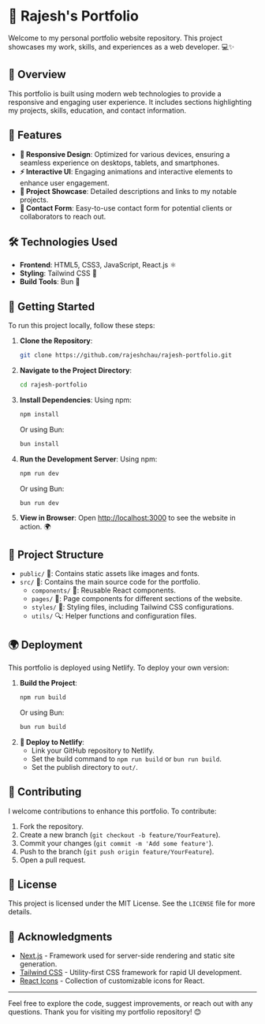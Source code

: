 # 🚀 Rajesh's Portfolio

Welcome to my personal portfolio website repository. This project showcases my work, skills, and experiences as a web developer. 💻✨

## 📌 Overview

This portfolio is built using modern web technologies to provide a responsive and engaging user experience. It includes sections highlighting my projects, skills, education, and contact information.

## 🎯 Features

- **📱 Responsive Design**: Optimized for various devices, ensuring a seamless experience on desktops, tablets, and smartphones.
- **⚡ Interactive UI**: Engaging animations and interactive elements to enhance user engagement.
- **📂 Project Showcase**: Detailed descriptions and links to my notable projects.
- **📧 Contact Form**: Easy-to-use contact form for potential clients or collaborators to reach out.

## 🛠 Technologies Used

- **Frontend**: HTML5, CSS3, JavaScript, React.js ⚛️
- **Styling**: Tailwind CSS 🎨
- **Build Tools**: Bun 🍞

## 🚀 Getting Started

To run this project locally, follow these steps:

1. **Clone the Repository**:
   ```bash
   git clone https://github.com/rajeshchau/rajesh-portfolio.git
   ```
2. **Navigate to the Project Directory**:
   ```bash
   cd rajesh-portfolio
   ```
3. **Install Dependencies**:
   Using npm:
   ```bash
   npm install
   ```
   Or using Bun:
   ```bash
   bun install
   ```
4. **Run the Development Server**:
   Using npm:
   ```bash
   npm run dev
   ```
   Or using Bun:
   ```bash
   bun run dev
   ```
5. **View in Browser**:
   Open [http://localhost:3000](http://localhost:3000) to see the website in action. 🌍

## 📁 Project Structure

- `public/` 📂: Contains static assets like images and fonts.
- `src/` 📂: Contains the main source code for the portfolio.
  - `components/` 🔧: Reusable React components.
  - `pages/` 📄: Page components for different sections of the website.
  - `styles/` 🎨: Styling files, including Tailwind CSS configurations.
  - `utils/` 🔍: Helper functions and configuration files.

## 🌍 Deployment

This portfolio is deployed using Netlify. To deploy your own version:

1. **Build the Project**:
   ```bash
   npm run build
   ```
   Or using Bun:
   ```bash
   bun run build
   ```
2. **🚀 Deploy to Netlify**:
   - Link your GitHub repository to Netlify.
   - Set the build command to `npm run build` or `bun run build`.
   - Set the publish directory to `out/`.

## 🤝 Contributing

I welcome contributions to enhance this portfolio. To contribute:

1. Fork the repository.
2. Create a new branch (`git checkout -b feature/YourFeature`).
3. Commit your changes (`git commit -m 'Add some feature'`).
4. Push to the branch (`git push origin feature/YourFeature`).
5. Open a pull request.

## 📜 License

This project is licensed under the MIT License. See the `LICENSE` file for more details.

## 🎉 Acknowledgments

- [Next.js](https://nextjs.org/) - Framework used for server-side rendering and static site generation.
- [Tailwind CSS](https://tailwindcss.com/) - Utility-first CSS framework for rapid UI development.
- [React Icons](https://react-icons.github.io/react-icons/) - Collection of customizable icons for React.

---

Feel free to explore the code, suggest improvements, or reach out with any questions. Thank you for visiting my portfolio repository! 😊
